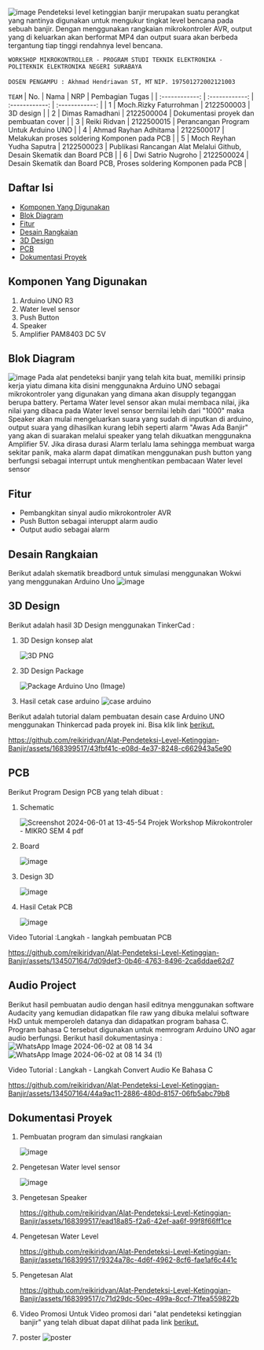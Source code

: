 ![image](https://github.com/reikiridvan/Alat-Pendeteksi-Level-Ketinggian-Banjir/assets/168399517/a5538c26-a112-4ee7-95ce-6a8f8d125481)
Pendeteksi level ketinggian banjir merupakan suatu perangkat yang nantinya digunakan untuk mengukur tingkat level bencana pada sebuah banjir. Dengan menggunakan rangkaian mikrokontroler AVR, output yang di keluarkan akan berformat MP4 dan output suara akan berbeda tergantung tiap tinggi rendahnya level bencana.

`WORKSHOP MIKROKONTROLLER - PROGRAM STUDI TEKNIK ELEKTRONIKA - POLITEKNIK ELEKTRONIKA NEGERI SURABAYA`

`DOSEN PENGAMPU : Akhmad Hendriawan ST, MT`
`NIP. 197501272002121003`

`TEAM`
| No.  | Nama  | NRP  | Pembagian Tugas  |
| :------------: | :------------: | :------------: | :------------: |
| 1  | Moch.Rizky Faturrohman  | 2122500003  | 3D design |
| 2  | Dimas Ramadhani | 2122500004  | Dokumentasi proyek dan pembuatan cover  |
| 3  |  Reiki Ridvan | 2122500015  |  Perancangan Program Untuk Arduino UNO |
| 4  |  Ahmad Rayhan Adhitama  |  2122500017 |  Melakukan proses soldering Komponen pada PCB |
| 5  |  Moch Reyhan Yudha Saputra | 2122500023  |  Publikasi Rancangan Alat Melalui Github, Desain Skematik dan Board PCB |
| 6  | Dwi Satrio Nugroho  |  2122500024 | Desain Skematik dan Board PCB, Proses soldering Komponen pada PCB |

## Daftar Isi
- [Komponen Yang Digunakan](#Komponen-Yang-Digunakan)
- [Blok Diagram](#Blok-Diagram)
- [Fitur](#Fitur)
- [Desain Rangkaian](#Desain-Rangkaian)
- [3D Design](#3D-Design)
- [PCB](#PCB)
- [Dokumentasi Proyek](#Dokumentasi-Proyek)

## Komponen Yang Digunakan
1. Arduino UNO R3
2. Water level sensor
3. Push Button
4. Speaker
5. Amplifier PAM8403 DC 5V

## Blok Diagram

![image](https://github.com/reikiridvan/Alat-Pendeteksi-Level-Ketinggian-Banjir/assets/168399517/9fc287d7-da1b-4631-9973-f1dbf7c13ca8)
Pada alat pendeteksi banjir yang telah kita buat, memiliki prinsip kerja yiatu dimana kita disini menggunakna Arduino UNO sebagai mikrokontroler yang digunakan yang dimana akan disupply teganggan berupa battery. Pertama Water level sensor akan mulai membaca nilai, jika nilai yang dibaca pada Water level sensor bernilai lebih dari "1000" maka Speaker akan mulai mengeluarkan suara yang sudah di inputkan di arduino, output suara yang dihasilkan kurang lebih seperti alarm "Awas Ada Banjir" yang akan di suarakan melalui speaker yang telah dikuatkan menggunakna Amplifier 5V. Jika dirasa durasi Alarm terlalu lama sehingga membuat warga sekitar panik, maka alarm dapat dimatikan menggunakan push button yang berfungsi sebagai interrupt untuk menghentikan pembacaan Water level sensor
   
## Fitur
- Pembangkitan sinyal audio mikrokontroler AVR
- Push Button sebagai interuppt alarm audio
- Output audio sebagai alarm

## Desain Rangkaian
Berikut adalah skematik breadbord untuk simulasi menggunakan Wokwi yang menggunakan Arduino Uno
![image](https://github.com/reikiridvan/Alat-Pendeteksi-Level-Ketinggian-Banjir/assets/168399517/429d990a-663b-4f07-827f-03e722ed1c1f)

## 3D Design
Berikut adalah hasil 3D Design menggunakan TinkerCad :

1. 3D Design konsep alat
   
    ![3D PNG](https://github.com/reikiridvan/Alat-Pendeteksi-Level-Ketinggian-Banjir/assets/168399517/f4f3e932-139f-4a36-a8f4-e7678ca994f5)
   
2. 3D Design Package
   
   ![Package Arduino Uno (Image)](https://github.com/reikiridvan/Alat-Pendeteksi-Level-Ketinggian-Banjir/assets/168399517/6660ee80-e628-46a9-b375-c5d34ba228a8)

3. Hasil cetak case arduino
![case arduino](https://github.com/reikiridvan/Alat-Pendeteksi-Level-Ketinggian-Banjir/assets/134507164/493f49aa-e1bd-4d6e-9f28-29c037055429)

Berikut adalah tutorial dalam pembuatan desain case Arduino UNO menggunakan Thinkercad pada proyek ini. Bisa klik link [berikut.](https://youtu.be/i5TSe1QAH68?si=4G1KmNbXgsI5xHIV "berikut.")

https://github.com/reikiridvan/Alat-Pendeteksi-Level-Ketinggian-Banjir/assets/168399517/43fbf41c-e08d-4e37-8248-c662943a5e90


## PCB
Berikut Program Design PCB yang telah dibuat :

1. Schematic

   ![Screenshot 2024-06-01 at 13-45-54 Projek Workshop Mikrokontroler - MIKRO SEM 4 pdf](https://github.com/reikiridvan/Alat-Pendeteksi-Level-Ketinggian-Banjir/assets/168399517/e81f606b-a25d-4a9f-ab0b-812c4a2408cb)

2. Board

   ![image](https://github.com/reikiridvan/Alat-Pendeteksi-Level-Ketinggian-Banjir/assets/168399517/fdde5403-41cc-42a4-b613-b2f43a9454df)

3. Design 3D

   ![image](https://github.com/reikiridvan/Alat-Pendeteksi-Level-Ketinggian-Banjir/assets/168399517/0190db1c-7a44-452d-8bbd-456c053680f7)

4. Hasil Cetak PCB

   ![image](https://github.com/reikiridvan/Alat-Pendeteksi-Level-Ketinggian-Banjir/assets/168399517/19f0b355-4497-4219-b260-32482fcb6d02)

Video Tutorial :Langkah - langkah pembuatan PCB

https://github.com/reikiridvan/Alat-Pendeteksi-Level-Ketinggian-Banjir/assets/134507164/7d09def3-0b46-4763-8496-2ca6ddae62d7


## Audio Project
Berikut hasil pembuatan audio dengan hasil editnya menggunakan software Audacity yang kemudian didapatkan file raw yang dibuka melalui software HxD untuk memperoleh datanya dan didapatkan program bahasa C. Program bahasa C tersebut digunakan untuk memrogram Arduino UNO agar audio berfungsi. Berikut hasil dokumentasinya :
![WhatsApp Image 2024-06-02 at 08 14 34](https://github.com/reikiridvan/Alat-Pendeteksi-Level-Ketinggian-Banjir/assets/134507164/644f01c8-b334-415c-86fc-745844bdf75e)
![WhatsApp Image 2024-06-02 at 08 14 34 (1)](https://github.com/reikiridvan/Alat-Pendeteksi-Level-Ketinggian-Banjir/assets/134507164/0f8a6fea-1c4b-452f-a618-0d534d24592f)

Video Tutorial : Langkah - Langkah Convert Audio Ke Bahasa C

   https://github.com/reikiridvan/Alat-Pendeteksi-Level-Ketinggian-Banjir/assets/134507164/44a9ac11-2886-480d-8157-06fb5abc79b8

## Dokumentasi Proyek
1. Pembuatan program dan simulasi rangkaian

   ![image](https://github.com/reikiridvan/Alat-Pendeteksi-Level-Ketinggian-Banjir/assets/168399517/a0b6b4bc-1a25-4938-8b5a-6a98fafffdd8)

2. Pengetesan Water level sensor

   ![image](https://github.com/reikiridvan/Alat-Pendeteksi-Level-Ketinggian-Banjir/assets/168399517/e96e6099-6b38-456c-8899-c28a4241bc82)

3. Pengetesan Speaker

   https://github.com/reikiridvan/Alat-Pendeteksi-Level-Ketinggian-Banjir/assets/168399517/ead18a85-f2a6-42ef-aa6f-99f8f66ff1ce

4. Pengetesan Water Level

   https://github.com/reikiridvan/Alat-Pendeteksi-Level-Ketinggian-Banjir/assets/168399517/9324a78c-4d6f-4962-8cf6-fae1af6c441c

5. Pengetesan Alat
   
   https://github.com/reikiridvan/Alat-Pendeteksi-Level-Ketinggian-Banjir/assets/168399517/c71d29dc-50ec-499a-8ccf-71fea559822b

6. Video Promosi
   Untuk Video promosi dari "alat pendeteksi ketinggian banjir" yang telah dibuat dapat dilihat pada link [berikut.](https://youtu.be/Jxg5Ch7Bdpk "berikut.")
   
7. poster
   ![poster](https://github.com/reikiridvan/Alat-Pendeteksi-Level-Ketinggian-Banjir/assets/168399517/0aefa5cb-c58d-49e7-a27b-301d5130fc81)


   

